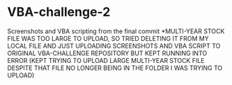 # VBA-challenge-2
Screenshots and VBA scripting from the final commit
*MULTI-YEAR STOCK FILE WAS TOO LARGE TO UPLOAD, SO TRIED DELETING IT FROM MY LOCAL FILE AND JUST UPLOADING SCREENSHOTS AND VBA SCRIPT TO ORIGINAL VBA-CHALLENGE REPOSITORY BUT KEPT RUNNING INTO ERROR (KEPT TRYING TO UPLOAD LARGE MULTI-YEAR STOCK FILE DESPITE THAT FILE NO LONGER BEING IN THE FOLDER I WAS TRYING TO UPLOAD)
